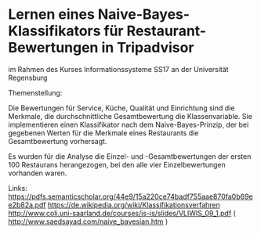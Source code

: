 # Lernen eines Naive-Bayes-Klassifikators für Restaurant-Bewertungen in Tripadvisor 
im Rahmen des Kurses Informationssysteme SS17 an der Universität Regensburg

Themenstellung:

Die Bewertungen für Service, Küche, Qualität und Einrichtung sind die Merkmale, die durchschnittliche Gesamtbewertung die Klassenvariable. Sie implementieren einen Klassifikator nach dem Naive-Bayes-Prinzip, der bei gegebenen Werten für die Merkmale eines Restaurants die Gesamtbewertung vorhersagt.

Es wurden für die Analyse die Einzel- und -Gesamtbewertungen der ersten 100 Restaurans herangezogen, bei den alle vier Einzelbewertungen vorhanden waren.

Links:
https://pdfs.semanticscholar.org/44e9/15a220ce74badf755aae870fa0b69ee2b82a.pdf
https://de.wikipedia.org/wiki/Klassifikationsverfahren
http://www.coli.uni-saarland.de/courses/is-is/slides/VLIWIS_09_1.pdf
( http://www.saedsayad.com/naive_bayesian.htm )
